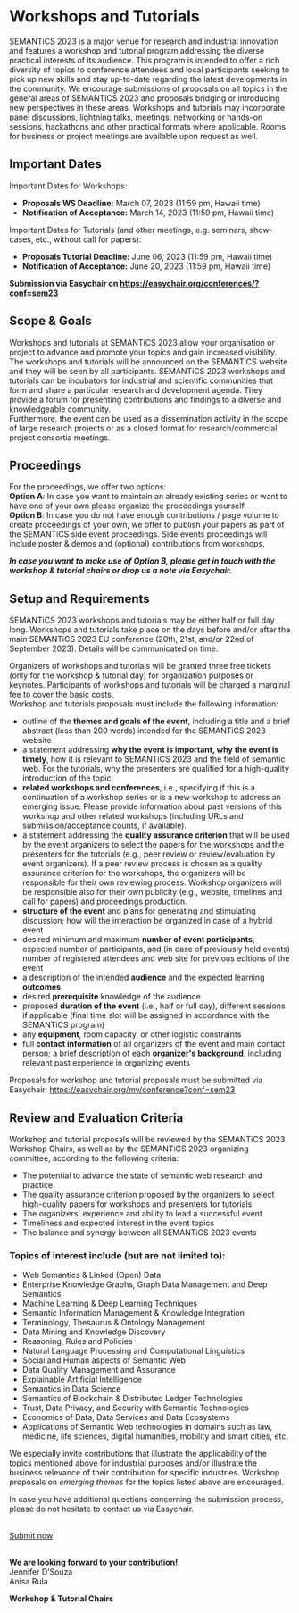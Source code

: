 # Workshops and Tutorials
SEMANTiCS 2023 is a major venue for research and industrial innovation and features a workshop and tutorial program addressing the diverse practical interests of its audience. This program is intended to offer a rich diversity of topics to conference attendees and local participants seeking to pick up new skills and stay up-to-date regarding the latest developments in the community. We encourage submissions of proposals on all topics in the general areas of SEMANTiCS 2023 and proposals bridging or introducing new perspectives in these areas. Workshops and tutorials may incorporate panel discussions, lightning talks, meetings, networking or hands-on sessions, hackathons and other practical formats where applicable. Rooms for business or project meetings are available upon request as well.

## Important Dates  
Important Dates for Workshops:
* **Proposals  WS Deadline:**	March 07, 2023 (11:59 pm, Hawaii time)
* **Notification of Acceptance:** March 14, 2023 (11:59 pm, Hawaii time)  

Important Dates for Tutorials (and other meetings, e.g. seminars, show-cases, etc., without call for papers):  
* **Proposals  Tutorial Deadline:** June 06, 2023 (11:59 pm, Hawaii time)
* **Notification of Acceptance:** June 20, 2023 (11:59 pm, Hawaii time)  

**Submission via Easychair on https://easychair.org/conferences/?conf=sem23** 

## Scope & Goals
Workshops and tutorials at SEMANTiCS 2023 allow your organisation or project to advance and promote your topics and gain increased visibility. The workshops and tutorials will be announced on the SEMANTiCS website and they will be seen by all participants. SEMANTiCS 2023 workshops and tutorials can be incubators for industrial and scientific communities that form and share a particular research and development agenda. They provide a forum for presenting contributions and findings to a diverse and knowledgeable community.  
Furthermore, the event can be used as a dissemination activity in the scope of large research projects or as a closed format for research/commercial project consortia meetings.

## Proceedings
For the proceedings, we offer two options:  
**Option A**: In case you want to maintain an already existing series or want to have one of your own please organize the proceedings yourself.  
**Option B**: In case you do not have enough contributions / page volume to create proceedings of your own, we offer to publish your papers as part of the SEMANTiCS side event proceedings. Side events proceedings will include poster & demos and (optional) contributions from workshops.  

***In case you want to make use of Option B, please get in touch with the workshop & tutorial chairs or drop us a note via Easychair.***

## Setup and Requirements 
SEMANTiCS 2023 workshops and tutorials may be either half or full day long. Workshops and tutorials take place on the days before and/or after the main SEMANTiCS 2023 EU conference (20th, 21st, and/or 22nd of September 2023). Details will be communicated on time.  

Organizers of workshops and tutorials will be granted three free tickets (only for the workshop & tutorial day) for organization purposes or keynotes. Participants of workshops and tutorials will be charged a marginal fee to cover the basic costs.   
Workshop and tutorials proposals must include the following information:

* outline of the **themes and goals of the event**, including a title and a brief abstract (less than 200 words) intended for the SEMANTiCS 2023 website
* a statement addressing **why the event is important, why the event is timely**, how it is relevant to SEMANTiCS 2023 and the field of semantic web. For the tutorials, why the presenters are qualified for a high-quality introduction of the topic
* **related workshops and conferences**, i.e., specifying if this is a continuation of a workshop series or is a new workshop to address an emerging issue. Please provide information about past versions of this workshop and other related workshops (including URLs and submission/acceptance counts, if available).
* a statement addressing the **quality assurance criterion** that will be used by the event organizers to select the papers for the workshops and the presenters for the tutorials (e.g., peer review or review/evaluation by event organizers). If a peer review process is chosen as a quality assurance criterion for the workshops, the organizers will be responsible for their own reviewing process. Workshop organizers will be responsible also for their own publicity (e.g., website, timelines and call for papers) and proceedings production. 
* **structure of the event** and plans for generating and stimulating discussion; how will the interaction be organized in case of a hybrid event
* desired minimum and maximum **number of event participants**, expected number of participants, and (in case of previously held events) number of registered attendees and web site for previous editions of the event
* a description of the intended **audience** and the expected learning **outcomes**
* desired **prerequisite** knowledge of the audience
* proposed **duration of the event** (i.e., half or full day), different sessions if applicable (final time slot will be assigned in accordance with the SEMANTiCS program)
* any **equipment**, room capacity, or other logistic constraints
* full **contact information** of all organizers of the event and main contact person; a brief description of each **organizer's background**, including relevant past experience in organizing events

Proposals for workshop and tutorial proposals must be submitted via Easychair:  https://easychair.org/my/conference?conf=sem23

## Review and Evaluation Criteria
Workshop and tutorial proposals will be reviewed by the SEMANTiCS 2023 Workshop Chairs, as well as by the SEMANTiCS 2023 organizing committee, according to the following criteria:  
* The potential to advance the state of semantic web research and practice
* The quality assurance criterion proposed by the organizers to select high-quality papers for workshops and presenters for tutorials 
* The organizers' experience and ability to lead a successful event 
* Timeliness and expected interest in the event topics
* The balance and synergy between all SEMANTiCS 2023 events

### Topics of interest include (but are not limited to):
* Web Semantics & Linked (Open) Data 
* Enterprise Knowledge Graphs, Graph Data Management and Deep Semantics
* Machine Learning & Deep Learning Techniques
* Semantic Information Management & Knowledge Integration 
* Terminology, Thesaurus & Ontology Management
* Data Mining and Knowledge Discovery
* Reasoning, Rules and Policies 
* Natural Language Processing and Computational Linguistics
* Social and Human aspects of Semantic Web
* Data Quality Management and Assurance
* Explainable Artificial Intelligence
* Semantics in Data Science 
* Semantics of Blockchain & Distributed Ledger Technologies
* Trust, Data Privacy, and Security with Semantic Technologies
* Economics of Data, Data Services and Data Ecosystems
* Applications of Semantic Web technologies in domains such as law, medicine, life sciences, digital humanities, mobility and smart cities, etc. 

We especially invite contributions that illustrate the applicability of the topics mentioned above for industrial purposes and/or illustrate the business relevance of their contribution for specific industries. Workshop proposals on *emerging themes* for the topics listed above are encouraged.  

In case you have additional questions concerning the submission process, please do not hesitate to contact us via Easychair.

<br />
<a href="https://easychair.org/conferences/?conf=sem23" class="btn-submit">Submit now</a>
<br />
<br />
  
**We are looking forward to your contribution!**  
Jennifer D’Souza  
Anisa Rula

**Workshop & Tutorial Chairs**


